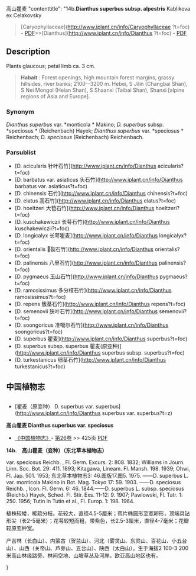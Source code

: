 高山瞿麦   "contenttitle": "14b.**Dianthus superbus subsp. alpestris** Kablikova ex Celakovsky

> [Caryophyllaceae](http://www.iplant.cn/info/Caryophyllaceae ?t=foc) - [PDF](http://iplant.cn/foc/pdf/Caryophyllaceae.pdf)>>[Dianthus](http://www.iplant.cn/info/Dianthus ?t=foc) - [PDF](http://www.iplant.cn/foc/pdf/Dianthus.pdf)

## Description

Plants glaucous; petal limb ca. 3 cm.

> **Habait** : 
> Forest openings, high mountain forest margins, grassy hillsides, river banks; 2100--3200 m. Hebei, S Jilin (Changbai Shan), S Nei Mongol (Helan Shan), S Shaanxi (Taibai Shan), Shanxi [alpine regions of Asia and Europe].

### Synonym
*Dianthus superbus* var. *monticola * Makino; *D. superbus* subsp. *speciosus * (Reichenbach) Hayek; *Dianthus superbus* var. *speciosus * Reichenbach; *D. speciosus* (Reichenbach) Reichenbach.

### Parsublist

* [D.  acicularis  针叶石竹](http://www.iplant.cn/info/Dianthus acicularis?t=foc)
* [D.  barbatus var. asiaticus  头石竹](http://www.iplant.cn/info/Dianthus barbatus var. asiaticus?t=foc)
* [D.  chinensis  石竹](http://www.iplant.cn/info/Dianthus chinensis?t=foc)
* [D.  elatus  高石竹](http://www.iplant.cn/info/Dianthus elatus?t=foc)
* [D.  hoeltzeri  大苞石竹](http://www.iplant.cn/info/Dianthus hoeltzeri?t=foc)
* [D.  kuschakewiczii  长萼石竹](http://www.iplant.cn/info/Dianthus kuschakewiczii?t=foc)
* [D.  longicalyx  长萼瞿麦](http://www.iplant.cn/info/Dianthus longicalyx?t=foc)
* [D.  orientalis  裂石竹](http://www.iplant.cn/info/Dianthus orientalis?t=foc)
* [D.  palinensis  八里石竹](http://www.iplant.cn/info/Dianthus palinensis?t=foc)
* [D.  pygmaeus  玉山石竹](http://www.iplant.cn/info/Dianthus pygmaeus?t=foc)
* [D.  ramosissimus  多分枝石竹](http://www.iplant.cn/info/Dianthus ramosissimus?t=foc)
* [D.  repens  簇茎石竹](http://www.iplant.cn/info/Dianthus repens?t=foc)
* [D.  semenovii  狭叶石竹](http://www.iplant.cn/info/Dianthus semenovii?t=foc)
* [D.  soongoricus  准噶尔石竹](http://www.iplant.cn/info/Dianthus soongoricus?t=foc)
* [D.  superbus  瞿麦](http://www.iplant.cn/info/Dianthus superbus?t=foc)
* [D.  superbus subsp. superbus  瞿麦(原亚种)](http://www.iplant.cn/info/Dianthus superbus subsp. superbus?t=foc)
* [D.  turkestanicus  细茎石竹](http://www.iplant.cn/info/Dianthus turkestanicus?t=foc)

## 中国植物志

## 
* [瞿麦（原变种）  D.  superbus var. superbus](http://www.iplant.cn/info/Dianthus superbus var. superbus?t=z)

**高山瞿麦 Dianthus superbus var. speciosus**

* [《中国植物志》](http://www.iplant.cn/frps)- [第26卷](http://www.iplant.cn/frps/vol/26) >> 425页 [PDF](http://www.iplant.cn/frps/pdf/26/425a.pdf)

**14b.　高山瞿麦（变种）（东北草本植物志）**

var. speciosus Reichb. , Fl. Germ. Excurs. 2: 808. 1832; Williams in Journ. Linn. Soc. Bot. 29: 411. 1893; Kitagawa, Lineam. Fl. Mansh. 198. 1939; Ohwi, Fl. Jap. 501. 1953; 东北草本植物志3: 46.图版17.图5. 1975. ——D. superbus L. var. monticola Makino in Bot. Mag. Tokyo 17: 59. 1903. ——D. speciosus Reichb. , Icon. Fl. Germ. 6: 46. 1844.——D. superbus L. subsp. speciosus (Reichb.) Hayek, Sched. Fl. Stir. Exs. 11-12: 9. 1907; Pawlowski, Fl. Tatr. 1: 250. 1956; Tutin in Tutin et al., Fl. Europ. 1: 198. 1964.

植株较矮，稀疏分枝。花较大，直径4.5-5厘米；苞片椭圆形至宽卵形，顶端具钻形尖（长2-5毫米）；花萼较短而粗，带紫色，长2.5-3厘米，直径4-7毫米；花瓣较原变种宽。

产吉林（长白山）、内蒙古（贺兰山）、河北（雾灵山、东灵山、百花山、小五台山）、山西（关帝山、芦芽山、五台山）、陕西（太白山）。生于海拔2 100-3 200米高山林缘路旁、林间空地、山坡草丛及河岸。欧亚高山地区也有。

}